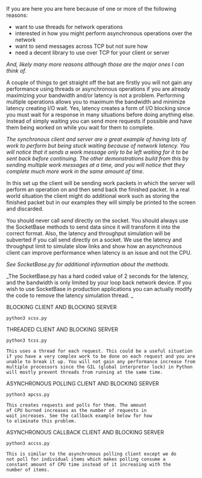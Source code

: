 If you are here you are here because of one or more of the following reasons:

* want to use threads for network operations
* interested in how you might perform asynchronous operations over the network
* want to send messages across TCP but not sure how
* need a decent library to use over TCP for your client or server

_And, likely many more reasons although those are the major ones I can think of._

A couple of things to get straight off the bat are firstly you will not gain any
performance using threads or asynchronous operations if you are already maximizing
your bandwidth and/or latency is not a problem. Performing multiple operations allows
you to maximum the bandwidth and minimize latency creating I/O wait. Yes, latency
creates a form of I/O blocking since you must wait for a response in many situations
before doing anything else. Instead of simply waiting you can send more requests if
possible and have them being worked on while you wait for them to complete.

_The synchronous client and server are a great example of having lots of work to perform
but being stuck waiting because of network latency. You will notice that it sends a
work message only to be left waiting for it to be sent back before continuing. The other
demonstrations build from this by sending multiple work messages at a time, and you will
notice that they complete much more work in the same amount of time._

In this set up the client will be sending work packets in which the server will
perform an operation on and then send back the finished packet. In a real world
situation the client might do additional work such as storing the finished packet
but in our examples they will simply be printed to the screen and discarded.

You should never call _send_ directly on the socket. You should always use the
SocketBase methods to send data since it will transform it into the correct 
format. Also, the latency and throughput simulation will be subverted if you
call send directly on a socket. We use the latency and throughput limit to simulate
slow links and show how an asynchronous client can improve performance when
latency is an issue and not the CPU.

_See SocketBase.py for additional information about the methods._

_The SocketBase.py has a hard coded value of 2 seconds for the latency, and
the bandwidth is only limited by your loop back network device. If you wish
to use SocketBase in production applications you can actually modify the code
to remove the latency simulation thread. _

BLOCKING CLIENT AND BLOCKING SERVER

	python3 scss.py

THREADED CLIENT AND BLOCKING SERVER

	python3 tcss.py
	
	This uses a thread for each request. This could be a useful situation
	if you have a very complex work to be done on each request and you are
	unable to break it up. You will not gain any performance increase from
	multiple processors since the GIL (global interpretor lock) in Python
	will mostly prevent threads from running at the same time.

ASYNCHRONOUS POLLING CLIENT AND BLOCKING SERVER

	python3 apcss.py
	
	This creates requests and polls for them. The amount
	of CPU burned increases as the number of requests in
	wait increases. See the callback example below for how
	to eliminate this problem.
	
ASYNCHRONOUS CALLBACK CLIENT AND BLOCKING SERVER

	python3 accss.py
	
	This is similar to the asynchronous polling client except we do
	not poll for individual items which makes polling consume a
	constant amount of CPU time instead of it increasing with the
	number of items.